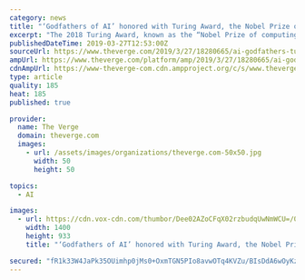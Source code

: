 ```yaml
---
category: news
title: "‘Godfathers of AI’ honored with Turing Award, the Nobel Prize of computing"
excerpt: "The 2018 Turing Award, known as the “Nobel Prize of computing,” has been given to a trio of researchers who laid ... Yoshua Bengio, Geoffrey Hinton, and Yann LeCun — sometimes called the ‘godfathers of AI’ — have been recognized with the ..."
publishedDateTime: 2019-03-27T12:53:00Z
sourceUrl: https://www.theverge.com/2019/3/27/18280665/ai-godfathers-turing-award-2018-yoshua-bengio-geoffrey-hinton-yann-lecun
ampUrl: https://www.theverge.com/platform/amp/2019/3/27/18280665/ai-godfathers-turing-award-2018-yoshua-bengio-geoffrey-hinton-yann-lecun
cdnAmpUrl: https://www-theverge-com.cdn.ampproject.org/c/s/www.theverge.com/platform/amp/2019/3/27/18280665/ai-godfathers-turing-award-2018-yoshua-bengio-geoffrey-hinton-yann-lecun
type: article
quality: 185
heat: 185
published: true

provider:
  name: The Verge
  domain: theverge.com
  images:
    - url: /assets/images/organizations/theverge.com-50x50.jpg
      width: 50
      height: 50

topics:
  - AI

images:
  - url: https://cdn.vox-cdn.com/thumbor/Dee02AZoCFqX02rzbudqUwNmWCU=/0x0:1800x1200/1400x933/filters:focal(756x456:1044x744):no_upscale()/cdn.vox-cdn.com/uploads/chorus_image/image/63307717/verge_180326_3322_0001.0.jpg
    width: 1400
    height: 933
    title: "‘Godfathers of AI’ honored with Turing Award, the Nobel Prize of computing"

secured: "fR1k33W4JaPk35OUimhp0jMs0+OxmTGN5PIo8avwOTq4KVZu/BIsDdA6wOyKzF5Ew2YqTRpp6ODSW6LLCjQTtXuUKgszpoAJqrBwhqOIz/0y80k+j85mtxzeO4kHftkdBN/beztvsMdOcoJGoKR/sCAioxY8i5hjH7hXbDh5hZb2jcW+99HPXpvvUIPgfAWLKWaPaepVIH2HJ6xMgOYiELpZ0Ku0f2O5N77NIwDUAidp00tcf6P/ckRye1qUTCB3L8/e4//PlUzq8N5zyGXTLg==;MEEjx2VaEIDLzUn//pHAGw=="
---
```


